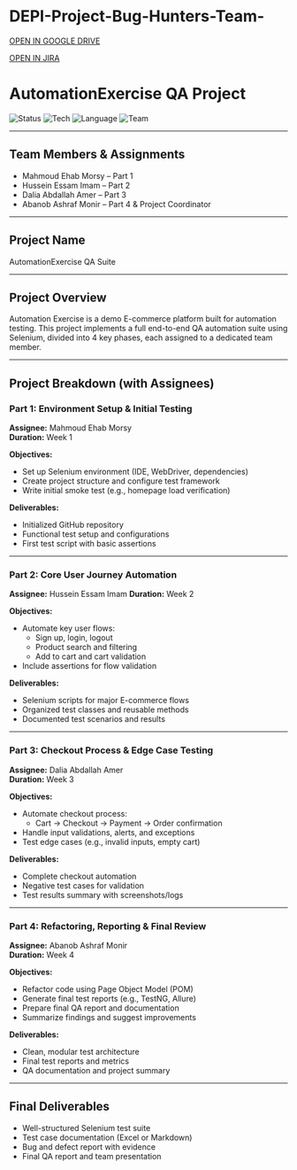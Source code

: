 # DEPI-Project-Bug-Hunters-Team-
[OPEN IN GOOGLE DRIVE](https://drive.google.com/drive/folders/1Blc4F-n1Kfdbi5_vV3LR41avmRcmFsIO?usp=sharing)

[OPEN IN JIRA](https://depi-bug-hunters.atlassian.net/jira/software/projects/KAN/boards/1?atlOrigin=eyJpIjoiNjIxYzAzMDAxYjEyNDI5NTlmNmUzOWVkYWNkNGU4NjQiLCJwIjoiaiJ9)

#  AutomationExercise QA Project

![Status](https://img.shields.io/badge/Status-In%20Progress-yellow)
![Tech](https://img.shields.io/badge/Tech-Selenium%20WebDriver-blue)
![Language](https://img.shields.io/badge/Language-Java-green)
![Team](https://img.shields.io/badge/Team-Bug%20Hunters-red)

---

## Team Members & Assignments  
- Mahmoud Ehab Morsy – Part 1  
- Hussein Essam Imam – Part 2 
- Dalia Abdallah Amer – Part 3  
- Abanob Ashraf Monir – Part 4 & Project Coordinator  

---

## Project Name  
AutomationExercise QA Suite  

---

## Project Overview  
Automation Exercise is a demo E-commerce platform built for automation testing. This project implements a full end-to-end QA automation suite using Selenium, divided into 4 key phases, each assigned to a dedicated team member.  

---

## Project Breakdown (with Assignees)  

### Part 1: Environment Setup & Initial Testing  
**Assignee:** Mahmoud Ehab Morsy  
**Duration:** Week 1  

**Objectives:**  
- Set up Selenium environment (IDE, WebDriver, dependencies)  
- Create project structure and configure test framework  
- Write initial smoke test (e.g., homepage load verification)  

**Deliverables:**  
- Initialized GitHub repository  
- Functional test setup and configurations  
- First test script with basic assertions  

---

### Part 2: Core User Journey Automation  
**Assignee:** Hussein Essam Imam
**Duration:** Week 2  

**Objectives:**  
- Automate key user flows:  
  - Sign up, login, logout  
  - Product search and filtering  
  - Add to cart and cart validation  
- Include assertions for flow validation  

**Deliverables:**  
- Selenium scripts for major E-commerce flows  
- Organized test classes and reusable methods  
- Documented test scenarios and results  

---

### Part 3: Checkout Process & Edge Case Testing  
**Assignee:** Dalia Abdallah Amer  
**Duration:** Week 3  

**Objectives:**  
- Automate checkout process:  
  - Cart → Checkout → Payment → Order confirmation  
- Handle input validations, alerts, and exceptions  
- Test edge cases (e.g., invalid inputs, empty cart)  

**Deliverables:**  
- Complete checkout automation  
- Negative test cases for validation  
- Test results summary with screenshots/logs  

---

### Part 4: Refactoring, Reporting & Final Review  
**Assignee:** Abanob Ashraf Monir  
**Duration:** Week 4  

**Objectives:**  
- Refactor code using Page Object Model (POM)  
- Generate final test reports (e.g., TestNG, Allure)  
- Prepare final QA report and documentation  
- Summarize findings and suggest improvements  

**Deliverables:**  
- Clean, modular test architecture  
- Final test reports and metrics  
- QA documentation and project summary  

---

## Final Deliverables  
- Well-structured Selenium test suite  
- Test case documentation (Excel or Markdown)  
- Bug and defect report with evidence  
- Final QA report and team presentation  


